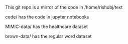 
This git repo is a mirror of the code in /home/rishubj/text

code/ has the code in jupyter notebooks

MIMIC-data/ has the healthcare dataset

brown-data/ has the regular word dataset


